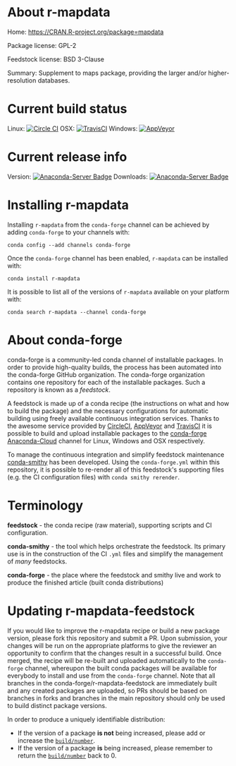 About r-mapdata
===============

Home: https://CRAN.R-project.org/package=mapdata

Package license: GPL-2

Feedstock license: BSD 3-Clause

Summary: Supplement to maps package, providing the larger and/or higher-resolution databases.



Current build status
====================

Linux: [![Circle CI](https://circleci.com/gh/conda-forge/r-mapdata-feedstock.svg?style=shield)](https://circleci.com/gh/conda-forge/r-mapdata-feedstock)
OSX: [![TravisCI](https://travis-ci.org/conda-forge/r-mapdata-feedstock.svg?branch=master)](https://travis-ci.org/conda-forge/r-mapdata-feedstock)
Windows: [![AppVeyor](https://ci.appveyor.com/api/projects/status/github/conda-forge/r-mapdata-feedstock?svg=True)](https://ci.appveyor.com/project/conda-forge/r-mapdata-feedstock/branch/master)

Current release info
====================
Version: [![Anaconda-Server Badge](https://anaconda.org/conda-forge/r-mapdata/badges/version.svg)](https://anaconda.org/conda-forge/r-mapdata)
Downloads: [![Anaconda-Server Badge](https://anaconda.org/conda-forge/r-mapdata/badges/downloads.svg)](https://anaconda.org/conda-forge/r-mapdata)

Installing r-mapdata
====================

Installing `r-mapdata` from the `conda-forge` channel can be achieved by adding `conda-forge` to your channels with:

```
conda config --add channels conda-forge
```

Once the `conda-forge` channel has been enabled, `r-mapdata` can be installed with:

```
conda install r-mapdata
```

It is possible to list all of the versions of `r-mapdata` available on your platform with:

```
conda search r-mapdata --channel conda-forge
```


About conda-forge
=================

conda-forge is a community-led conda channel of installable packages.
In order to provide high-quality builds, the process has been automated into the
conda-forge GitHub organization. The conda-forge organization contains one repository
for each of the installable packages. Such a repository is known as a *feedstock*.

A feedstock is made up of a conda recipe (the instructions on what and how to build
the package) and the necessary configurations for automatic building using freely
available continuous integration services. Thanks to the awesome service provided by
[CircleCI](https://circleci.com/), [AppVeyor](http://www.appveyor.com/)
and [TravisCI](https://travis-ci.org/) it is possible to build and upload installable
packages to the [conda-forge](https://anaconda.org/conda-forge)
[Anaconda-Cloud](http://docs.anaconda.org/) channel for Linux, Windows and OSX respectively.

To manage the continuous integration and simplify feedstock maintenance
[conda-smithy](http://github.com/conda-forge/conda-smithy) has been developed.
Using the ``conda-forge.yml`` within this repository, it is possible to re-render all of
this feedstock's supporting files (e.g. the CI configuration files) with ``conda smithy rerender``.


Terminology
===========

**feedstock** - the conda recipe (raw material), supporting scripts and CI configuration.

**conda-smithy** - the tool which helps orchestrate the feedstock.
                   Its primary use is in the construction of the CI ``.yml`` files
                   and simplify the management of *many* feedstocks.

**conda-forge** - the place where the feedstock and smithy live and work to
                  produce the finished article (built conda distributions)


Updating r-mapdata-feedstock
============================

If you would like to improve the r-mapdata recipe or build a new
package version, please fork this repository and submit a PR. Upon submission,
your changes will be run on the appropriate platforms to give the reviewer an
opportunity to confirm that the changes result in a successful build. Once
merged, the recipe will be re-built and uploaded automatically to the
`conda-forge` channel, whereupon the built conda packages will be available for
everybody to install and use from the `conda-forge` channel.
Note that all branches in the conda-forge/r-mapdata-feedstock are
immediately built and any created packages are uploaded, so PRs should be based
on branches in forks and branches in the main repository should only be used to
build distinct package versions.

In order to produce a uniquely identifiable distribution:
 * If the version of a package **is not** being increased, please add or increase
   the [``build/number``](http://conda.pydata.org/docs/building/meta-yaml.html#build-number-and-string).
 * If the version of a package **is** being increased, please remember to return
   the [``build/number``](http://conda.pydata.org/docs/building/meta-yaml.html#build-number-and-string)
   back to 0.
